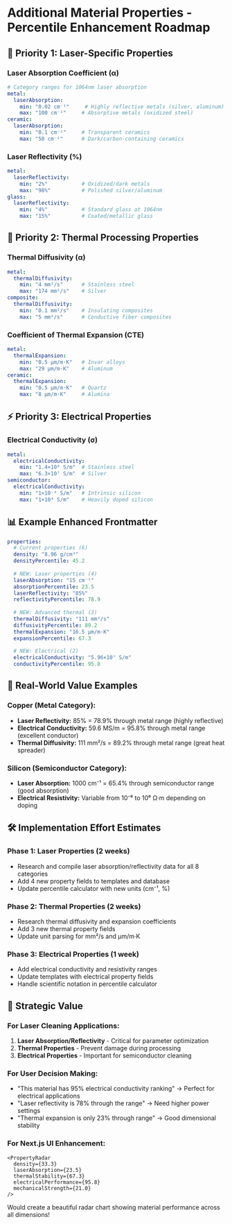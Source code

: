 # Additional Material Properties - Percentile Enhancement Roadmap

## 🎯 **Priority 1: Laser-Specific Properties**

### **Laser Absorption Coefficient (α)**
```yaml
# Category ranges for 1064nm laser absorption
metal:
  laserAbsorption:
    min: "0.02 cm⁻¹"     # Highly reflective metals (silver, aluminum)
    max: "100 cm⁻¹"     # Absorptive metals (oxidized steel)
ceramic:
  laserAbsorption:  
    min: "0.1 cm⁻¹"     # Transparent ceramics
    max: "50 cm⁻¹"      # Dark/carbon-containing ceramics
```

### **Laser Reflectivity (%)**
```yaml
metal:
  laserReflectivity:
    min: "2%"           # Oxidized/dark metals
    max: "98%"          # Polished silver/aluminum
glass:
  laserReflectivity:
    min: "4%"           # Standard glass at 1064nm
    max: "15%"          # Coated/metallic glass
```

## 🔧 **Priority 2: Thermal Processing Properties**

### **Thermal Diffusivity (α)**
```yaml
metal:
  thermalDiffusivity:
    min: "4 mm²/s"      # Stainless steel
    max: "174 mm²/s"    # Silver
composite:
  thermalDiffusivity:
    min: "0.1 mm²/s"    # Insulating composites  
    max: "5 mm²/s"      # Conductive fiber composites
```

### **Coefficient of Thermal Expansion (CTE)**
```yaml
metal:
  thermalExpansion:
    min: "0.5 µm/m·K"   # Invar alloys
    max: "29 µm/m·K"    # Aluminum
ceramic:
  thermalExpansion:
    min: "0.5 µm/m·K"   # Quartz
    max: "8 µm/m·K"     # Alumina
```

## ⚡ **Priority 3: Electrical Properties**

### **Electrical Conductivity (σ)**
```yaml
metal:
  electricalConductivity:
    min: "1.4×10⁶ S/m"  # Stainless steel
    max: "6.3×10⁷ S/m"  # Silver
semiconductor:
  electricalConductivity:
    min: "1×10⁻⁶ S/m"   # Intrinsic silicon
    max: "1×10⁴ S/m"    # Heavily doped silicon
```

## 📊 **Example Enhanced Frontmatter**

```yaml
properties:
  # Current properties (6)
  density: "8.96 g/cm³"
  densityPercentile: 45.2
  
  # NEW: Laser properties (4)
  laserAbsorption: "15 cm⁻¹"
  absorptionPercentile: 23.5
  laserReflectivity: "85%"
  reflectivityPercentile: 78.9
  
  # NEW: Advanced thermal (3)
  thermalDiffusivity: "111 mm²/s"
  diffusivityPercentile: 89.2
  thermalExpansion: "16.5 µm/m·K"
  expansionPercentile: 67.3
  
  # NEW: Electrical (2)  
  electricalConductivity: "5.96×10⁷ S/m"
  conductivityPercentile: 95.8
```

## 🔬 **Real-World Value Examples**

### **Copper (Metal Category):**
- **Laser Reflectivity:** 85% = 78.9% through metal range (highly reflective)
- **Electrical Conductivity:** 59.6 MS/m = 95.8% through metal range (excellent conductor)
- **Thermal Diffusivity:** 111 mm²/s = 89.2% through metal range (great heat spreader)

### **Silicon (Semiconductor Category):**
- **Laser Absorption:** 1000 cm⁻¹ = 65.4% through semiconductor range (good absorption)
- **Electrical Resistivity:** Variable from 10⁻⁶ to 10⁶ Ω·m depending on doping

## 🛠 **Implementation Effort Estimates**

### **Phase 1: Laser Properties (2 weeks)**
- Research and compile laser absorption/reflectivity data for all 8 categories
- Add 4 new property fields to templates and database
- Update percentile calculator with new units (cm⁻¹, %)

### **Phase 2: Thermal Properties (2 weeks)**  
- Research thermal diffusivity and expansion coefficients
- Add 3 new thermal property fields
- Update unit parsing for mm²/s and µm/m·K

### **Phase 3: Electrical Properties (1 week)**
- Add electrical conductivity and resistivity ranges
- Update templates with electrical property fields
- Handle scientific notation in percentile calculator

## 🎯 **Strategic Value**

### **For Laser Cleaning Applications:**
1. **Laser Absorption/Reflectivity** - Critical for parameter optimization
2. **Thermal Properties** - Prevent damage during processing  
3. **Electrical Properties** - Important for semiconductor cleaning

### **For User Decision Making:**
- "This material has 95% electrical conductivity ranking" → Perfect for electrical applications
- "Laser reflectivity is 78% through the range" → Need higher power settings
- "Thermal expansion is only 23% through range" → Good dimensional stability

### **For Next.js UI Enhancement:**
```tsx
<PropertyRadar 
  density={33.3}
  laserAbsorption={23.5}
  thermalStability={67.3}
  electricalPerformance={95.8}
  mechanicalStrength={21.0}
/>
```

Would create a beautiful radar chart showing material performance across all dimensions!
